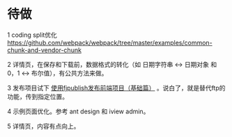 # 待做
1 coding split优化  
https://github.com/webpack/webpack/tree/master/examples/common-chunk-and-vendor-chunk

2 详情页，在保存和下载前，数据格式的转化（如 日期字符串 <-> 日期对象 和 0，1 <-> 布尔值），有公共方法来做。

3 发布项目试下 [使用fjpublish发布前端项目（基础篇）](https://juejin.im/post/59f48fa36fb9a0452724d9ab) 。说白了，就是替代ftp的功能，传到指定位置。

4 示例页面优化。参考 ant design 和 iview admin。

5 详情页，内容有点向上。

